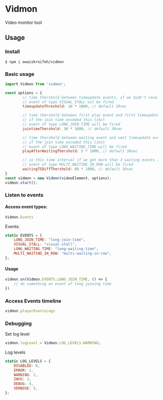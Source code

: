 # Vidmon

Video monitor tool

## Usage

### Install

`$ npm i owaiskreifeh/vidmon`

### Basic usage

```js
import Vidmon from 'vidmon';

const options = {
        // time thershold between timeupdate events, if we didn't receive timeupdate event before
        // event of type VISUAL_STALL wil be fired
        timeupdateThreshold: 10 * 1000, // default 10sec

        // time thershold between first play event and first timeupdate event
        // if the join time exceded this limit
        // event of type LONG_JOIN_TIME will be fired
        jointimeThershold: 30 * 1000, // default 30sec

        // time thershold between waiting event and next timeupdate event
        // if the join time exceded this limit
        // event of type LONG_WAITING_TIME will be fired
        playAfterWaitingThershold: 5 * 1000, // default 30sec

        // in this time interval if we get more than 3 waiting events in a row
        // event of type MULTI_WAITING_IN_ROW will be fired
        waitingTSDiffThershold: 60 * 1000, // default 30sec
}
const vidmon = new Vidmon(videoElement, options);
vidmon.start();
```

### Listen to events

#### Access event types:
```js
Vidmon.Events
```
Events:
``` js
static EVENTS = {
    LONG_JOIN_TIME: "long-join-time",
    VISUAL_STALL: "visual-stall",
    LONG_WAITING_TIME: "long-waiting-time",
    MULTI_WAITING_IN_ROW: "multi-waiting-in-row",
};
```
#### Usage
```js
vidmon.on(Vidmon.EVENTS.LONG_JOIN_TIME, () => {
    // do something on event of long joining time
})
```

### Access Events timeline

```js
vidmon.playerEventsLogs
```

### Debugging

Set log level

```js
vidmon.logLevel = Vidmon.LOG_LEVELS.WARNING;
```

Log levels

```js
static LOG_LEVELS = {
    DISABLED: 0,
    ERROR: 1,
    WARNING: 2,
    INFO: 3,
    DEBUG: 4,
    VERBOSE: 5,
};
```
